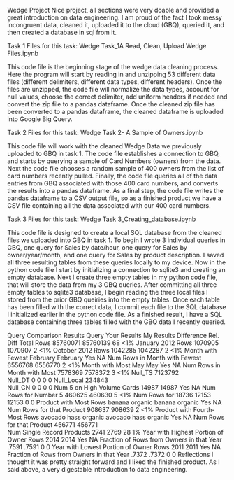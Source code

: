 Wedge Project
Nice project, all sections were very doable and provided a great introduction on data engineering. I am proud of the fact I took messy incongruent data, cleaned it, uploaded it to the cloud (GBQ), queried it, and then created a database in sql from it.

Task 1
Files for this task:
Wedge Task_1A Read, Clean, Upload Wedge Files.ipynb

This code file is the beginning stage of the wedge data cleaning process. Here the program will start by reading in and unzipping 53 different data files (different delimiters, different data types, different headers). Once the files are unzipped, the code file will normalize the data types, account for null values, choose the correct delimiter, add uniform headers if needed and convert the zip file to a pandas dataframe. Once the cleaned zip file has been converted to a pandas dataframe, the cleaned dataframe is uploaded into Google Big Query.

Task 2
Files for this task:
Wedge Task 2- A Sample of Owners.ipynb

This code file will work with the cleaned Wedge Data we previously uploaded to GBQ in task 1. The code file establishes a connection to GBQ, and starts by querying a sample of Card Numbers (owners) from the data. Next the code file chooses a random sample of 400 owners from the list of card numbers recently pulled. Finally, the code file queries all of the data entries from GBQ associated with those 400 card numbers, and converts the results into a pandas dataframe. As a final step, the code file writes the pandas dataframe to a CSV output file, so as a finished product we have a CSV file containing all the data associated with our 400 card numbers.

Task 3
Files for this task:
Wedge Task 3_Creating_database.ipynb

This code file is designed to create a local SQL database from the cleaned files we uploaded into GBQ in task 1. To begin I wrote 3 individual queries in GBQ, one query for Sales by date/hour, one query for Sales by owner/year/month, and one query for Sales by product description. I saved all three resulting tables from these queries locally to my device. Now in the python code file I start by initializing a connection to sqlite3 and creating an empty database. Next I create three empty tables in my python code file, that will store the data from my 3 GBQ queries. After committing all three empty tables to sqlite3 database, I begin reading the three local files I stored from the prior GBQ queiries into the empty tables. Once each table has been filled with the correct data, I commit each file to the SQL database I initialized earlier in the python code file. As a finished result, I have a SQL database containing three tables filled with the GBQ data I recently queried.

Query Comparison Results
Query	Your Results	My Results	Difference	Rel. Diff
Total Rows	85760071	85760139	68	<1%
January 2012 Rows	1070905	1070907	2	<1%
October 2012 Rows	1042285	1042287	2	<1%
Month with Fewest	February	February	Yes	NA
Num Rows in Month with Fewest	6556768	6556770	2	<1%
Month with Most	May	May	Yes	NA
Num Rows in Month with Most	7578369	7578372	3	<1%
Null_TS		7123792		
Null_DT	0	0	0	0
Null_Local		234843		
Null_CN	0	0	0	0
Num 5 on High Volume Cards	14987	14987	Yes	NA
Num Rows for Number 5	460625	460630	5	<1%
Num Rows for 18736	12153	12153	0	0
Product with Most Rows	banana organic	banana organic	Yes	NA
Num Rows for that Product	908637	908639	2	<1%
Product with Fourth-Most Rows	avocado hass organic	avocado hass organic	Yes	NA
Num Rows for that Product	456771	456771		
Num Single Record Products	2741	2769	28	1%
Year with Highest Portion of Owner Rows	2014	2014	Yes	NA
Fraction of Rows from Owners in that Year	.7591	.7591	0	0
Year with Lowest Portion of Owner Rows	2011	2011	Yes	NA
Fraction of Rows from Owners in that Year	.7372	.7372	0	0
Reflections
I thought it was pretty straight forward and I liked the finished product. As I said above, a very digestable introduction to data engineering.
